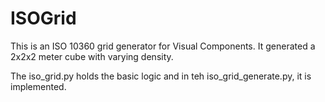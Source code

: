# ISOGrid

This is an ISO 10360 grid generator for Visual Components. It generated a 2x2x2 meter cube with varying density.

The iso_grid.py holds the basic logic and in teh iso_grid_generate.py, it is implemented.
